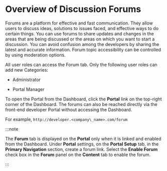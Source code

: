 ﻿---
sidebar_position: 1
---

# Overview of Discussion Forums

<head>
  <meta name="guidename" content="API Management"/>
  <meta name="context" content="GUID-ae8c8a2d-6a01-4cae-b71a-175938039e32"/>
</head>

Forums are a platform for effective and fast communication. They allow users to discuss ideas, solutions to issues faced, and effective ways to do certain things. You can use forums to share updates and changes in the areas that are being discussed or the areas on which you want to start a discussion. You can avoid confusion among the developers by sharing the latest and accurate information. Forum topic accessibility can be controlled by using moderation options. 

All user roles can access the Forum tab. Only the following user roles can add new Categories: 

- Administrator 

- Portal Manager 

To open the Portal from the Dashboard, click the **Portal** link on the top-right corner of the Dashboard. The forums can also be reached directly via the front-end developer Portal without accessing the Dashboard. 

For example, `http://developer.<company\_name>.com/forum`

:::note

The **Forum** tab is displayed on the **Portal** only when it is linked and enabled from the Dashboard. Under **Portal** settings, on the **Portal Setup** tab, in the **Primary Navigation** section, create a forum link. Select the **Enable Forum** check box in the **Forum** panel on the **Content** tab to enable the forum. 

:::

